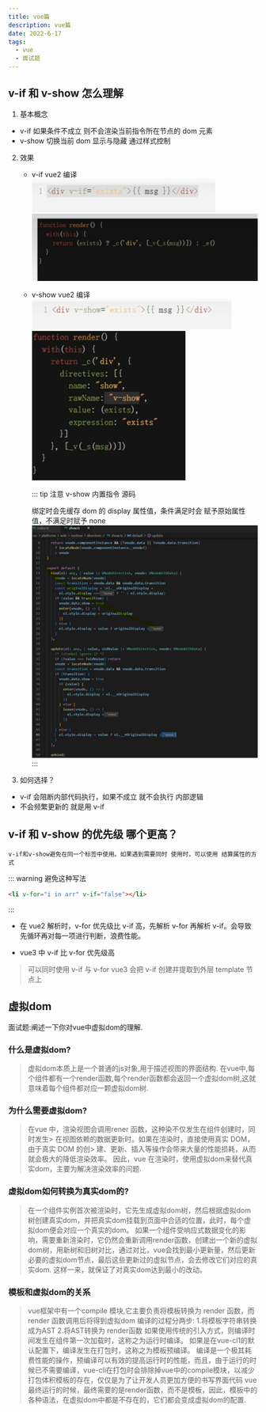 ```yaml
---
title: vue篇
description: vue篇
date: 2022-6-17
tags:
  - vue
  - 面试题
---
```


## v-if 和 v-show 怎么理解

1. 基本概念

- v-if 如果条件不成立 则不会渲染当前指令所在节点的 dom 元素
- v-show 切换当前 dom 显示与隐藏 通过样式控制

2. 效果

   - v-if vue2 编译
     ![x](../public/vue2.png)
     ![x](../public/vue3.png)

   - v-show vue2 编译
     ![x](../public/vue4.png)
     ![x](../public/vue5.png)

     ::: tip 注意
     v-show 内置指令 源码

     绑定时会先缓存 dom 的 display 属性值，条件满足时会 赋予原始属性值，不满足时赋予 none
     ![x](../public/vue6.png)
     :::

3. 如何选择？

- v-if 会阻断内部代码执行，如果不成立 就不会执行 内部逻辑
- 不会频繁更新的 就是用 v-if

## v-if 和 v-show 的优先级 哪个更高？

`v-if和v-show避免在同一个标签中使用。如果遇到需要同时 使用时，可以使用 结算属性的方式`

::: warning 避免这种写法

```html
<li v-for="i in arr" v-if="false"></li>
```

:::

- 在 vue2 解析时，v-for 优先级比 v-if 高，先解析 v-for 再解析 v-if。会导致先循环再对每一项进行判断，浪费性能。

- vue3 中 v-if 比 v-for 优先级高

> 可以同时使用 v-if 与 v-for vue3 会把 v-if 创建并提取到外层 template 节点上

## 虚拟dom

面试题:阐述一下你对vue中虚拟dom的理解.

### 什么是虚拟dom?

> 虚拟dom本质上是一个普通的js对象,用于描述视图的界面结构.
> 在vue中,每个组件都有一个render函数,每个render函数都会返回一个虚拟dom树,这就意味着每个组件都对应一颗虚拟dom树.

### 为什么需要虚拟dom?

> 在vue 中，渲染视图会调用rener 函数，这种染不仅发生在组件创建时，同时发生> 在视图依赖的数据更新时。如果在渲染时，直接使用真实 DOM，由于真实 DOM 的创> 建、更新、插入等操作会带来大量的性能损耗，从而就会极大的降低渲染效率。
> 因此，vue 在渲染时，使用虚拟dom来替代真实dom，主要为解决渲染效率的问题.

### 虚拟dom如何转换为真实dom的?

> 在一个组件实例首次被渲染时，它先生成虚拟dom树，然后根据虚拟dom树创建真实dom，并把真实dom挂载到页面中合适的位置，此时，每个虚拟dom便会对应一个真实的dom。
> 如果一个组件受响应式数据变化的影响，需要重新渲染时，它仍然会重新调用render函数，创建出一个新的虚拟dom树，用新树和旧树对比，通过对比，vue会找到最小更新量，然后更新必要的虚拟dom节点，最后这些更新过的虚拟节点，会去修改它们对应的真实dom.
> 这样一来，就保证了对真实dom达到最小的改动。

### 模板和虚拟dom的关系

> vue框架中有一个compile 模块,它主要负责将模板转换为 render 函数，而render 函数调用后将得到虚拟dom
> 编译的过程分两步:
> 1.将模板字符串转换成为AST
> 2.将AST转换为 render函数
> 如果使用传统的引入方式，则编译时间发生在组件第一次加载时，这称之为运行时编译。
> 如果是在vue-cl1的默认配置下，编译发生在打包时，这称之为模板预编译。
> 编译是一个极其耗费性能的操作，预编译可以有效的提高运行时的性能，而且，由于运行的时候已不需要编译，vue-cli在打包时会排除掉vue中的compile模块，以减少打包体积模板的存在，仅仅是为了让开发人员更加方便的书写界面代码
> vue最终运行的时候，最终需要的是render函数，而不是模板，因此，模板中的各种语法，在虚拟dom中都是不存在的，它们都会变成虚拟dom的配置.
